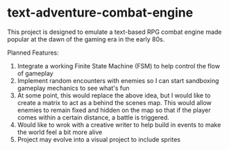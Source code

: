 # text-adventure-combat-engine
This project is designed to emulate a text-based RPG combat engine made popular at the dawn of the gaming era in the early 80s.

Planned Features: 
1) Integrate a working Finite State Machine (FSM) to help control the flow of gameplay
3) Implement random encounters with enemies so I can start sandboxing gameplay mechanics to see what's fun
4) At some point, this would replace the above idea, but I would like to create a matrix to act as a behind the scenes map. This would allow enemies to remain fixed and hidden on the map so that if the player comes within a certain distance, a battle is triggered. 
5) Would like to wrok with a creative writer to help build in events to make the world feel a bit more alive
6) Project may evolve into a visual project to include sprites
